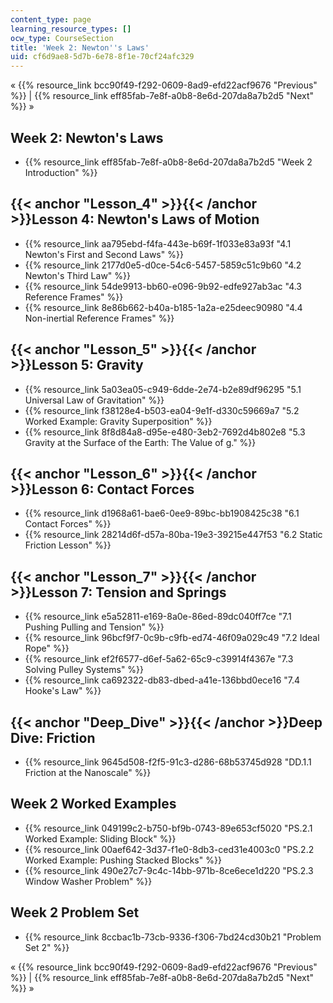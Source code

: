 ```yaml
---
content_type: page
learning_resource_types: []
ocw_type: CourseSection
title: 'Week 2: Newton''s Laws'
uid: cf6d9ae8-5d7b-6e78-8f1e-70cf24afc329
---
```


« {{% resource_link bcc90f49-f292-0609-8ad9-efd22acf9676 "Previous" %}} | {{% resource_link eff85fab-7e8f-a0b8-8e6d-207da8a7b2d5 "Next" %}} »

Week 2: Newton's Laws
---------------------

*   {{% resource_link eff85fab-7e8f-a0b8-8e6d-207da8a7b2d5 "Week 2 Introduction" %}}

{{< anchor "Lesson_4" >}}{{< /anchor >}}Lesson 4: Newton's Laws of Motion
-------------------------------------------------------------------------

*   {{% resource_link aa795ebd-f4fa-443e-b69f-1f033e83a93f "4.1 Newton's First and Second Laws" %}}
*   {{% resource_link 2177d0e5-d0ce-54c6-5457-5859c51c9b60 "4.2 Newton's Third Law" %}}
*   {{% resource_link 54de9913-bb60-e096-9b92-edfe927ab3ac "4.3 Reference Frames" %}}
*   {{% resource_link 8e86b662-b40a-b185-1a2a-e25deec90980 "4.4 Non-inertial Reference Frames" %}}

{{< anchor "Lesson_5" >}}{{< /anchor >}}Lesson 5: Gravity
---------------------------------------------------------

*   {{% resource_link 5a03ea05-c949-6dde-2e74-b2e89df96295 "5.1 Universal Law of Gravitation" %}}
*   {{% resource_link f38128e4-b503-ea04-9e1f-d330c59669a7 "5.2 Worked Example: Gravity Superposition" %}}
*   {{% resource_link 8f8d84a8-d95e-e480-3eb2-7692d4b802e8 "5.3 Gravity at the Surface of the Earth: The Value of g." %}}

{{< anchor "Lesson_6" >}}{{< /anchor >}}Lesson 6: Contact Forces
----------------------------------------------------------------

*   {{% resource_link d1968a61-bae6-0ee9-89bc-bb1908425c38 "6.1 Contact Forces" %}}
*   {{% resource_link 28214d6f-d57a-80ba-19e3-39215e447f53 "6.2 Static Friction Lesson" %}}

{{< anchor "Lesson_7" >}}{{< /anchor >}}Lesson 7: Tension and Springs
---------------------------------------------------------------------

*   {{% resource_link e5a52811-e169-8a0e-86ed-89dc040ff7ce "7.1 Pushing Pulling and Tension" %}}
*   {{% resource_link 96bcf9f7-0c9b-c9fb-ed74-46f09a029c49 "7.2 Ideal Rope" %}}
*   {{% resource_link ef2f6577-d6ef-5a62-65c9-c39914f4367e "7.3 Solving Pulley Systems" %}}
*   {{% resource_link ca692322-db83-dbed-a41e-136bbd0ece16 "7.4 Hooke's Law" %}}

{{< anchor "Deep_Dive" >}}{{< /anchor >}}Deep Dive: Friction
------------------------------------------------------------

*   {{% resource_link 9645d508-f2f5-91c3-d286-68b53745d928 "DD.1.1 Friction at the Nanoscale" %}}

Week 2 Worked Examples
----------------------

*   {{% resource_link 049199c2-b750-bf9b-0743-89e653cf5020 "PS.2.1 Worked Example: Sliding Block" %}}
*   {{% resource_link 00aef642-3d37-f1e0-8db3-ced31e4003c0 "PS.2.2 Worked Example: Pushing Stacked Blocks" %}}
*   {{% resource_link 490e27c7-9c4c-14bb-971b-8ce6ece1d220 "PS.2.3 Window Washer Problem" %}}

Week 2 Problem Set
------------------

*   {{% resource_link 8ccbac1b-73cb-9336-f306-7bd24cd30b21 "Problem Set 2" %}}

« {{% resource_link bcc90f49-f292-0609-8ad9-efd22acf9676 "Previous" %}} | {{% resource_link eff85fab-7e8f-a0b8-8e6d-207da8a7b2d5 "Next" %}} »